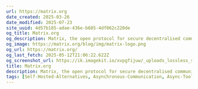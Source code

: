 ```yaml
---
url: https://matrix.org
date_created: 2025-03-26
date_modified: 2025-07-23
site_uuid: 4d57b185-adae-436e-b685-4df062c220de
og_title: Matrix.org
og_description: Matrix, the open protocol for secure decentralised communications
og_image: https://matrix.org/blog/img/matrix-logo.png
og_url: https://matrix.org/
og_last_fetch: 2025-05-12T21:06:22.622Z
og_screenshot_url: https://ik.imagekit.io/xvpgfijuw/_uploads_lossless_screenshots_20250527_Matrix_og_screenshot.jpeg
title: Matrix.org
description: Matrix, the open protocol for secure decentralised communications
tags: [Self-Hosted-Alternatives, Asynchronous-Communication, Async-Tools, User-Forums, Open-Source-Alternatives, User-Communities]
---
```


